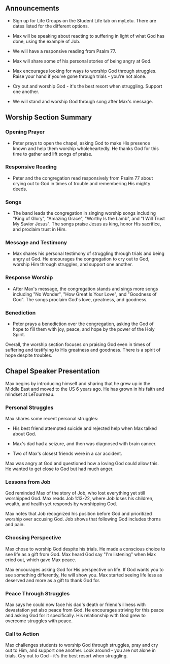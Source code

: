 

## Announcements

- Sign up for Life Groups on the Student Life tab on myLetu. There are dates listed for the different options.

- Max will be speaking about reacting to suffering in light of what God has done, using the example of Job. 

- We will have a responsive reading from Psalm 77.

- Max will share some of his personal stories of being angry at God. 

- Max encourages looking for ways to worship God through struggles. Raise your hand if you've gone through trials - you're not alone. 

- Cry out and worship God - it's the best resort when struggling. Support one another.

- We will stand and worship God through song after Max's message.


## Worship Section Summary

### Opening Prayer

- Peter prays to open the chapel, asking God to make His presence known and help them worship wholeheartedly. He thanks God for this time to gather and lift songs of praise.

### Responsive Reading 

- Peter and the congregation read responsively from Psalm 77 about crying out to God in times of trouble and remembering His mighty deeds.

### Songs 

- The band leads the congregation in singing worship songs including "King of Glory", "Amazing Grace", "Worthy Is the Lamb", and "I Will Trust My Savior Jesus". The songs praise Jesus as king, honor His sacrifice, and proclaim trust in Him.

### Message and Testimony

- Max shares his personal testimony of struggling through trials and being angry at God. He encourages the congregation to cry out to God, worship Him through struggles, and support one another. 

### Response Worship

- After Max's message, the congregation stands and sings more songs including "No Wonder", "How Great Is Your Love", and "Goodness of God". The songs proclaim God's love, greatness, and goodness.

### Benediction

- Peter prays a benediction over the congregation, asking the God of hope to fill them with joy, peace, and hope by the power of the Holy Spirit.

Overall, the worship section focuses on praising God even in times of suffering and testifying to His greatness and goodness. There is a spirit of hope despite troubles.


## Chapel Speaker Presentation

Max begins by introducing himself and sharing that he grew up in the Middle East and moved to the US 6 years ago. He has grown in his faith and mindset at LeTourneau. 

### Personal Struggles

Max shares some recent personal struggles:

- His best friend attempted suicide and rejected help when Max talked about God. 

- Max's dad had a seizure, and then was diagnosed with brain cancer. 

- Two of Max's closest friends were in a car accident.

Max was angry at God and questioned how a loving God could allow this. He wanted to get close to God but had much anger.

### Lessons from Job

God reminded Max of the story of Job, who lost everything yet still worshipped God. Max reads Job 1:13-22, where Job loses his children, wealth, and health yet responds by worshipping God. 

Max notes that Job recognized his position before God and prioritized worship over accusing God. Job shows that following God includes thorns and pain.

### Choosing Perspective

Max chose to worship God despite his trials. He made a conscious choice to see life as a gift from God. Max heard God say "I'm listening" when Max cried out, which gave Max peace. 

Max encourages asking God for His perspective on life. If God wants you to see something differently, He will show you. Max started seeing life less as deserved and more as a gift to thank God for.

### Peace Through Struggles

Max says he could now face his dad's death or friend's illness with devastation yet also peace from God. He encourages striving for this peace and asking God for it specifically. His relationship with God grew to overcome struggles with peace.

### Call to Action

Max challenges students to worship God through struggles, pray and cry out to Him, and support one another. Look around - you are not alone in trials. Cry out to God - it's the best resort when struggling.
